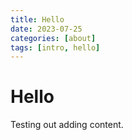 ```yaml
---
title: Hello
date: 2023-07-25
categories: [about]
tags: [intro, hello]
---
```


# Hello

Testing out adding content.
